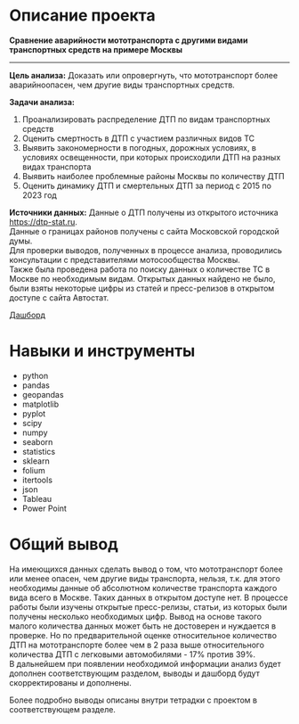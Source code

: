 # Описание проекта

**Сравнение аварийности мототранспорта с другими видами транспортных средств на примере Москвы**
_______________________________________________________________________________________________________________________________________________________________________________________________


**Цель анализа:** Доказать или опровергнуть, что мототранспорт более аварийноопасен, чем другие виды транспортных средств.

**Задачи анализа:** 
1. Проанализировать распределение ДТП по видам транспортных средств
2. Оценить смертность в ДТП с участием различных видов ТС
3. Выявить закономерности в погодных, дорожных условиях, в условиях освещенности, при которых происходили ДТП на разных видах транспорта
4. Выявить наиболее проблемные районы Москвы по количеству ДТП
5. Оценить динамику ДТП и смертельных ДТП за период с 2015 по 2023 год

**Источники данных:**
Данные о ДТП получены из открытого источника https://dtp-stat.ru.  
Данные о границах районов получены с сайта Московской городской думы.  
Для проверки выводов, полученных в процессе анализа, проводились консультации с представителями мотосообщества Москвы.  
Также была проведена работа по поиску данных о количестве ТС в Москве по необходимым видам. Открытых данных найдено не было, были взяты некоторые цифры из статей и пресс-релизов в открытом доступе с сайта Автостат.


[Дашборд](https://public.tableau.com/app/profile/eve.black4144/viz/Motodash/Main?publish=yes)

# Навыки и инструменты
* python
* pandas
* geopandas
* matplotlib
* pyplot
* scipy
* numpy
* seaborn
* statistics
* sklearn
* folium
* itertools
* json
* Tableau
* Power Point

# Общий вывод
На имеющихся данных сделать вывод о том, что мототранспорт более или менее опасен, чем другие виды транспорта, нельзя, т.к. для этого необходимы данные об абсолютном количестве транспорта каждого вида всего в Москве. Таких данных в открытом доступе нет.
В процессе работы были изучены открытые пресс-релизы, статьи, из которых были получены несколько необходимых цифр. Вывод на основе такого малого количества данных может быть не достоверен и нуждается в проверке. Но по предварительной оценке относительное количество ДТП на мототранспорте более чем в 2 раза выше относительного количества ДТП с легковыми автомобилями - 17% против 39%.  
В дальнейшем при появлении необходимой информации анализ будет дополнен соответствующим разделом, выводы и дашборд будут скорректированы и дополнены.

Более подробно выводы описаны внутри тетрадки с проектом в соответствующем разделе.

